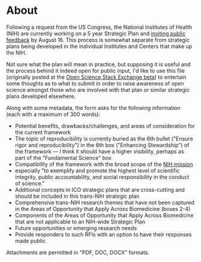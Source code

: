# About
Following a request from the US Congress, the National Institutes of Health (NIH) are currently working on a 5 year Strategic Plan and [inviting public feedback][1] by August 16. This process is somewhat separate from strategic plans being developed in the individual Institutes and Centers that make up the NIH.

Not sure what the plan will mean in practice, but supposing it is useful and the process behind it indeed open for public input, I'd like to use this file (originally posted at the [Open Science Stack Exchange beta](http://openscience.stackexchange.com/questions/143/any-open-science-ideas-for-the-nih-wide-strategic-plan)) to entertain some thoughts as to what to submit in order to raise awareness of open science amongst those who are involved with that plan or similar strategic plans developed elsewhere.

Along with some metadata, the form asks for the following information (each with a maximum of 300 words):

 -  Potential benefits, drawbacks/challenges, and areas of consideration for the current framework 
  -  The topic of reproducibility is currently buried as the 6th bullet ("Ensure rigor and reproducibility") in the 6th box ("Enhancing Stewardship") of the framework &mdash; I think it should have a higher visibility, perhaps as part of the "Fundamental Science" box
 -  Compatibility of the framework with the broad scope of the [NIH mission](http://www.nih.gov/about/mission.htm)
  -  especially "to exemplify and promote the highest level of scientific integrity, public accountability, and social responsibility in the conduct of science."
 -  Additional concepts in ICO strategic plans that are cross-cutting and should be included in this trans-NIH strategic plan
 -  Comprehensive trans-NIH research themes that have not been captured in the Areas of Opportunity that Apply Across Biomedicine (boxes 2-4)
 -  Components of the Areas of Opportunity that Apply Across Biomedicine that are not applicable to an NIH-wide Strategic Plan
 -  Future opportunities or emerging research needs
  - Provide responders to such RFIs with an option to have their responses made public

  
Attachments are permitted in "PDF, DOC, DOCX" formats.

  [1]: http://grants.nih.gov/grants/guide/notice-files/NOT-OD-15-118.html
